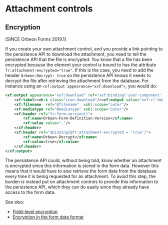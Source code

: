 # Attachment controls

## Encryption

[SINCE Orbeon Forms 2019.1]

If you create your own attachment control, and you provide a link pointing to the persistence API to download the attachment, you need to tell the persistence API that the file is encrypted. You know that a file has been encrypted because the element your control is bound to has the attribute `fr:attachment-encrypted="true"`. If this is the case, you need to add the header `Orbeon-Decrypt: true` so the persistence API knows it needs to decrypt the file after retrieving the attachment from the database. For instance using an `<xf:output appearance="xxf:download">`, you would do:

```xml
<xf:output appearance="xxf:download" ref="xxf:binding('your-component')">
    <xf:label><xh:i class="icon-download"/><xf:output value="xxf:r('download')"/></xf:label>
    <xf:filename  ref="@filename"  xxbl:scope="outer"/>
    <xf:mediatype ref="@mediatype" xxbl:scope="outer"/>
    <xf:header ref="fr:form-version()">
        <xf:name>Orbeon-Form-Definition-Version</xf:name>
        <xf:value value="."/>
    </xf:header>
    <xf:header ref="$binding[@fr:attachment-encrypted = 'true']">
        <xf:name>Orbeon-Decrypt</xf:name>
        <xf:value>true</xf:value>
    </xf:header>
</xf:output>
```

The persistence API could, without being told, know whether an attachment is encrypted since this information is stored in the form data. However this means that it would have to also retrieve the form data from the database every time it is being requested for an attachment. To avoid this step, the burden is instead put on attachment controls to provide this information to the persistence API, which they can do easily since they already have access to the form data.

See also:

- [Field-level encryption](/form-builder/field-level-encryption.md)
- [Encryption in the form data format](/form-runner/data-format/form-data.md#encryption)
